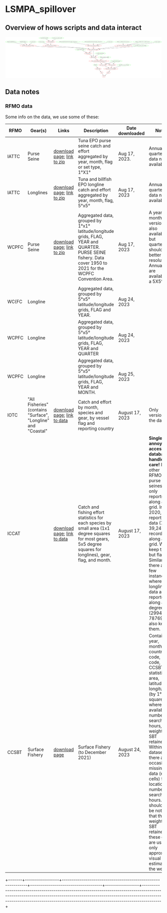 # LSMPA_spillover

## Overview of hows scripts and data interact

![](workflow.png)

## Data notes

### RFMO data

Some info on the data, we use some of these:

| RFMO  | Gear(s)                                                       | Links                                                                                                                                                                                      | Description                                                                                                                                                      | Date downloaded | Notes                                                                                                                                                                                                                                                                                                                                                                                                                               |
|------------|------------|------------|------------|------------|------------|
| IATTC | Purse Seine                                                   | [download page](https://www.iattc.org/en-US/Data/Public-domain); [link to zip](https://www.iattc.org/getmedia/215185c7-9892-4843-8cf0-130eafc028ab/PublicPSTuna.zip)                       | Tuna EPO purse seine catch and effort aggregated by year, month, flag or set type, 1°X1°                                                                         | Aug 17, 2023.   | Annual or quarterly data not available                                                                                                                                                                                                                                                                                                                                                                                              |
| IATTC | Longlines                                                     | [download page](https://www.iattc.org/en-US/Data/Public-domain); [link to zip](https://www.iattc.org/getmedia/b8f0bdbb-595d-4c16-9965-cbedcf122aaa/PublicLLTunaBillfish.zip)               | Tuna and billfish EPO longline catch and effort aggregated by year, month, flag, 5°x5°                                                                           | Aug 17, 2023    | Annual or quarterly data not availabl                                                                                                                                                                                                                                                                                                                                                                                               |
| WCPFC | Purse Seine                                                   | [download page](https://www.wcpfc.int/wcpfc-public-domain-aggregated-catcheffort-data-download-page); [link to zip](https://www.wcpfc.int/file/921899/download?token=O6odENIq)             | Aggregated data, grouped by 1°x1° latitude/longitude grids, FLAG, YEAR and QUARTER. PURSE SEINE fishery. Data cover 1950 to 2021 for the WCPFC Convention Area.  | Aug 17, 2023    | A year-month version is also available but quarterly should offer better resolution. Annual data are available on a 5X5° grid                                                                                                                                                                                                                                                                                                       |
| WC{FC | Longline                                                      |                                                                                                                                                                                            | Aggregated data, grouped by 5°x5° latitude/longitude grids, FLAG and YEAR.                                                                                       | Aug 24, 2023    |                                                                                                                                                                                                                                                                                                                                                                                                                                     |
| WCPFC | Longline                                                      |                                                                                                                                                                                            | Aggregated data, grouped by 5°x5° latitude/longitude grids, FLAG, YEAR and QUARTER                                                                               | Aug 24, 2023    |                                                                                                                                                                                                                                                                                                                                                                                                                                     |
| WCPFC | Longline                                                      |                                                                                                                                                                                            | Aggregated data, grouped by 5°x5° latitude/longitude grids, FLAG, YEAR and MONTH.                                                                                | Aug 25, 2023    |                                                                                                                                                                                                                                                                                                                                                                                                                                     |
| IOTC  | "All Fisheries" (contains "Surface", "Longline" and "Coastal" | [download page](Catch%20and%20effort%20by%20month,%20species%20and%20gear,%20by%20vessel%20flag%20and%20reporting%20country); [link to data](https://iotc.org/data/datasets/latest/CE/All) | Catch and effort by month, species and gear, by vessel flag and reporting country                                                                                | August 17, 2023 | Only version of the data                                                                                                                                                                                                                                                                                                                                                                                                            |
| ICCAT |                                                               | [download page](https://www.iccat.int/en/accesingdb.html); [link to data](https://www.iccat.int/Data/t2ce_20230131.7z)                                                                     | Catch and fishing effort statistics for each species by small area (1x1 degree squares for most gears, 5x5 degree squares for longlines), gear, flag, and month. | August 17, 2023 | **Single annoying access database... handle with care!** In all other RFMOs, purse seines are only reported along a 1X1 grid. In 2020, they report some data (72 of 39,247 records) along a 5X5 grid. We keep them, but flag this. Similarly, there are a few instances where longline data are reported along a 1X1 degree grid (29948 of 78769). We also keep them.                                                               |
| CCSBT | Surface Fishery                                               | [download page](https://www.ccsbt.org/en/content/sbt-data)                                                                                                                                 | Surface Fishery (to December 2021)                                                                                                                               | August 24, 2023 | Contains year, month, country code, gear code, CCSBT statistical area, latitude and longitude (by 1° square where available), number of search hours, and weight of SBT retained. Within this dataset, there are occasional missing data (empty cells) for location and number of search hours. It should also be noted that the weight of SBT retained in these data are usually only approximate visual estimates of the weights. |

+-------+-----------------+------------------------------------------------------------+------------------------------------+-----------------+---------------------------------------------------------------------------------------------------------------------------------------------------------------------------------------------------------------------------------------------------+
